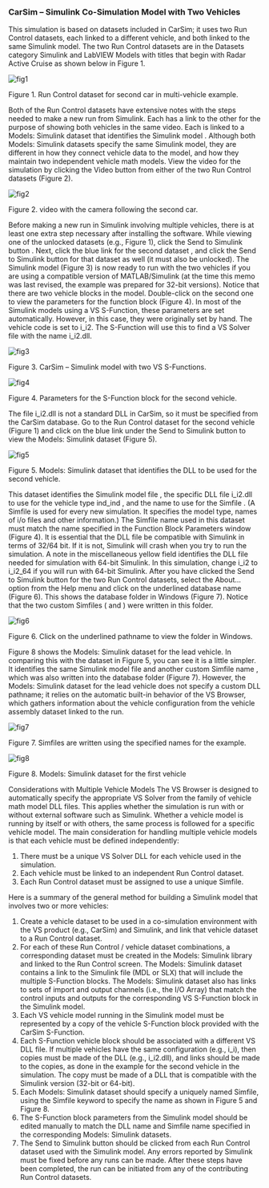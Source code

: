 ### CarSim – Simulink Co-Simulation Model with Two Vehicles

This simulation is based on datasets included in CarSim; it uses two Run Control datasets, each linked to a different vehicle, and both linked to the same Simulink model. The two Run Control datasets are in the Datasets category Simulink and LabVIEW Models with titles that begin with Radar Active Cruise as shown below in Figure 1.

![fig1](https://user-images.githubusercontent.com/81799459/205432329-bcea3649-e907-4caf-8566-cad8a46c812d.jpg)

Figure 1. Run Control dataset for second car in multi-vehicle example.


Both of the Run Control datasets have extensive notes   with the steps needed to make a new run from Simulink. Each has a link to the other   for the purpose of showing both vehicles in the same video. Each is linked to a Models: Simulink dataset that identifies the Simulink model  . Although both Models: Simulink datasets specify the same Simulink model, they are different in how they connect vehicle data to the model, and how they maintain two independent vehicle math models. View the video for the simulation by clicking the Video button from either of the two Run Control datasets (Figure 2). 


![fig2](https://user-images.githubusercontent.com/81799459/205432458-f55054ad-3102-4cde-9bd0-f32bfa6a576c.gif)

Figure 2. video with the camera following the second car. 

Before making a new run in Simulink involving multiple vehicles, there is at least one extra step necessary after installing the software. While viewing one of the unlocked datasets (e.g., Figure 1), click the Send to Simulink button  . Next, click the blue link for the second dataset  , and click the Send to Simulink button for that dataset as well (it must also be unlocked). The Simulink model (Figure 3) is now ready to run with the two vehicles if you are using a compatible version of MATLAB/Simulink (at the time this memo was last revised, the example was prepared for 32-bit versions). 
Notice that there are two vehicle blocks in the model. Double-click on the second one   to view the parameters for the function block (Figure 4). In most of the Simulink models using a VS S-Function, these parameters are set automatically. However, in this case, they were originally set by hand. The vehicle code is set to i_i2. The S-Function will use this to find a VS Solver file with the name i_i2.dll.  


![fig3](https://user-images.githubusercontent.com/81799459/205432380-3e8ca738-4a7e-4d0f-98ca-be99a645577c.jpg)

Figure 3. CarSim – Simulink model with two VS S-Functions.


![fig4](https://user-images.githubusercontent.com/81799459/205432384-cde3f1ec-1697-4d62-a283-aad8a8b7afd9.jpg)

Figure 4. Parameters for the S-Function block for the second vehicle. 

The file i_i2.dll is not a standard DLL in CarSim, so it must be specified from the CarSim database. Go to the Run Control dataset for the second vehicle (Figure 1) and click on the blue link under the Send to Simulink button to view the Models: Simulink dataset (Figure 5). 



![fig5](https://user-images.githubusercontent.com/81799459/205432390-85dbbf82-e77a-4b5b-9cbd-6b4008cee1da.jpg)

Figure 5. Models: Simulink dataset that identifies the DLL to be used for the second vehicle. 

This dataset identifies the Simulink model file  , the specific DLL file i_i2.dll to use for the vehicle type ind_ind  , and the name to use for the Simfile  . (A Simfile is used for every new simulation. It specifies the model type, names of i/o files and other information.) The Simfile name used in this dataset   must match the name specified in the Function Block Parameters window   (Figure 4). It is essential that the DLL file be compatible with Simulink in terms of 32/64 bit. If it is not, Simulink will crash when you try to run the simulation. A note in the miscellaneous yellow field identifies the DLL file needed for simulation with 64-bit Simulink. In this simulation, change i_i2 to i_i2_64 if you will run with 64-bit Simulink. 
After you have clicked the Send to Simulink button for the two Run Control datasets, select the About… option from the Help menu and click on the underlined database name (Figure 6). This shows the database folder in Windows (Figure 7).  Notice that the two custom Simfiles (   and   ) were written in this folder.





![fig6](https://user-images.githubusercontent.com/81799459/205432396-4f592c7f-bf25-494d-8034-71b01bc41828.jpg)

Figure 6. Click on the underlined pathname to view the folder in Windows. 

Figure 8 shows the Models: Simulink dataset for the lead vehicle. In comparing this with the dataset in Figure 5, you can see it is a little simpler. It identifies the same Simulink model file   and another custom Simfile name  , which was also written into the database folder (Figure 7). However, the Models: Simulink dataset for the lead vehicle does not specify a custom DLL pathname; it relies on the automatic built-in behavior of the VS Browser, which gathers information about the vehicle configuration from the vehicle assembly dataset linked to the run.  





![fig7](https://user-images.githubusercontent.com/81799459/205432402-4f4c9bc8-68c8-456f-8534-dfeae278c54c.jpg)


Figure 7. Simfiles are written using the specified names for the example.


![fig8](https://user-images.githubusercontent.com/81799459/205432408-40220bbb-c9be-4a4d-ae4f-f9e10429b324.jpg)

Figure 8. Models: Simulink dataset for the first vehicle 
 
Considerations with Multiple Vehicle Models 
The VS Browser is designed to automatically specify the appropriate VS Solver from the family of vehicle math model DLL files. This applies whether the simulation is run with or without external software such as Simulink. Whether a vehicle model is running by itself or with others, the same process is followed for a specific vehicle model. The main consideration for handling multiple vehicle models is that each vehicle must be defined independently: 
1.	There must be a unique VS Solver DLL for each vehicle used in the simulation. 
2.	Each vehicle must be linked to an independent Run Control dataset. 
3.	Each Run Control dataset must be assigned to use a unique Simfile. 

Here is a summary of the general method for building a Simulink model that involves two or more vehicles:  
1.	Create a vehicle dataset to be used in a co-simulation environment with the VS product (e.g., CarSim) and Simulink, and link that vehicle dataset to a Run Control dataset. 
2.	For each of these Run Control / vehicle dataset combinations, a corresponding dataset must be created in the Models: Simulink library and linked to the Run Control screen. 
The Models: Simulink dataset contains a link to the Simulink file (MDL or SLX) that will include the multiple S-Function blocks. The Models: Simulink dataset also has links to sets of import and output channels (i.e., the I/O Array) that match the control inputs and outputs for the corresponding VS S-Function block in the Simulink model. 
3.	Each VS vehicle model running in the Simulink model must be represented by a copy of the vehicle S-Function block provided with the CarSim S-Function.  
4.	Each S-Function vehicle block should be associated with a different VS DLL file. If multiple vehicles have the same configuration (e.g., i_i), then copies must be made of the DLL (e.g., i_i2.dll), and links should be made to the copies, as done in the example for the second vehicle in the simulation. The copy must be made of a DLL that is compatible with the Simulink version (32-bit or 64-bit). 
5.	Each Models: Simulink dataset should specify a uniquely named Simfile, using the Simfile keyword to specify the name as shown in Figure 5 and Figure 8. 
6.	The S-Function block parameters from the Simulink model should be edited manually to match the DLL name and Simfile name specified in the corresponding Models: Simulink datasets. 
7.	The Send to Simulink button should be clicked from each Run Control dataset used with the Simulink model. Any errors reported by Simulink must be fixed before any runs can be made. 
After these steps have been completed, the run can be initiated from any of the contributing Run Control datasets. 






